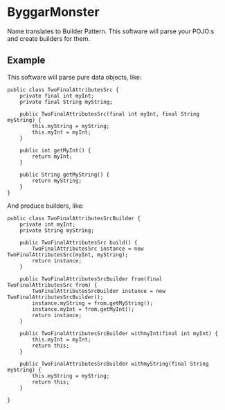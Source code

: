 # ByggarMonster #

Name translates to Builder Pattern. This software will parse your POJO:s and create builders for them.

## Example ##
This software will parse pure data objects, like:

    public class TwoFinalAttributesSrc {
		private final int myInt;
		private final String myString;
	
		public TwoFinalAttributesSrc(final int myInt, final String myString) {
			this.myString = myString;
			this.myInt = myInt;
		}
	
		public int getMyInt() {
			return myInt;
		}
	
		public String getMyString() {
			return myString;
		}
	}

And produce builders, like:

    public class TwoFinalAttributesSrcBuilder {
	    private int myInt;
	    private String myString;
	
	    public TwoFinalAttributesSrc build() {
	        TwoFinalAttributesSrc instance = new TwoFinalAttributesSrc(myInt, myString);
	        return instance;
	    }
	
	    public TwoFinalAttributesSrcBuilder from(final TwoFinalAttributesSrc from) {
	        TwoFinalAttributesSrcBuilder instance = new TwoFinalAttributesSrcBuilder();
	        instance.myString = from.getMyString();
	        instance.myInt = from.getMyInt();
	        return instance;
	    }
	
	    public TwoFinalAttributesSrcBuilder withmyInt(final int myInt) {
	        this.myInt = myInt;
	        return this;
	    }
	
	    public TwoFinalAttributesSrcBuilder withmyString(final String myString) {
	        this.myString = myString;
	        return this;
	    }
	
	}
